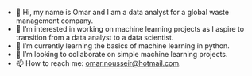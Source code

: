 - 👋 Hi, my name is Omar and I am a data analyst for a global waste management company.
- 👀 I’m interested in working on machine learning projects as I aspire to transition from a data analyst to a data scientist.
- 🌱 I’m currently learning the basics of machine learning in python.
- 💞️ I’m looking to collaborate on simple machine learning projects.
- 📫 How to reach me: omar.nousseir@hotmail.com.

<!---
Nousseir97/Nousseir97 is a ✨ special ✨ repository because its `README.md` (this file) appears on your GitHub profile.
You can click the Preview link to take a look at your changes.
--->
